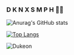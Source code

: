 ### D K N  X S M P H 👋👋

![Anurag's GitHub stats](https://github-readme-stats.vercel.app/api?username=dknxsmph&show_icons=true&theme=dark)

[![Top Langs](https://github-readme-stats.vercel.app/api/top-langs/?username=dknxsmph&langs_count=8&theme=dark)](https://github.com/anuraghazra/github-readme-stats)

![Dukeon](./img.gif)
<!-- [![willianrod's wakatime stats](https://github-readme-stats.vercel.app/api/wakatime?username=huato112)](https://github.com/anuraghazra/github-readme-stats) -->
